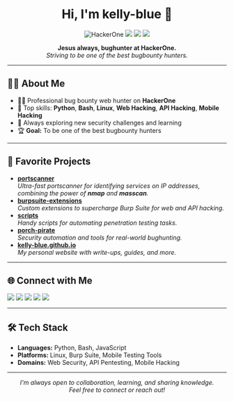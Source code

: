 <!-- GitHub Profile README for kelly-blue -->

<h1 align="center">Hi, I'm kelly-blue 👋</h1>

<p align="center">
  <img src="https://img.shields.io/badge/Bugbounty-HackerOne-blue?logo=hackerone&logoColor=white" alt="HackerOne"/>
  <img src="https://img.shields.io/badge/Python-black?logo=python&logoColor=white"/>
  <img src="https://img.shields.io/badge/Linux-blue?logo=linux&logoColor=white"/>
  <img src="https://img.shields.io/badge/Web%20Hacking-red?logo=bugcrowd&logoColor=white"/>
</p>

<p align="center">
  <b>Jesus always, bughunter at HackerOne.</b><br>
  <i>Striving to be one of the best bugbounty hunters.</i>
</p>

---

## 👨‍💻 About Me

- 🕵️‍♂️ Professional bug bounty web hunter on <b>HackerOne</b>
- 🐍 Top skills: <b>Python</b>, <b>Bash</b>, <b>Linux</b>, <b>Web Hacking</b>, <b>API Hacking</b>, <b>Mobile Hacking</b>
- 🔬 Always exploring new security challenges and learning
- 🏆 <b>Goal:</b> To be one of the best bugbounty hunters

---

## 🚀 Favorite Projects

- [**portscanner**](https://github.com/kelly-blue/portscanner)<br>
  <i>Ultra-fast portscanner for identifying services on IP addresses, combining the power of <b>nmap</b> and <b>masscan</b>.</i>
- [**burpsuite-extensions**](https://github.com/kelly-blue/burpsuite-extensions)<br>
  <i>Custom extensions to supercharge Burp Suite for web and API hacking.</i>
- [**scripts**](https://github.com/kelly-blue/scripts)<br>
  <i>Handy scripts for automating penetration testing tasks.</i>
- [**porch-pirate**](https://github.com/MandConsultingGroup/porch-pirate)<br>
  <i>Security automation and tools for real-world bughunting.</i>
- [**kelly-blue.github.io**](https://github.com/kelly-blue/kelly-blue.github.io)<br>
  <i>My personal website with write-ups, guides, and more.</i>

---

## 🌐 Connect with Me

<p align="left">
  <a href="https://linkedin.com/in/kelly-blue"><img src="https://img.shields.io/badge/LinkedIn-kelly--blue-blue?logo=linkedin&logoColor=white"></a>
  <a href="https://x.com/kelly-blue"><img src="https://img.shields.io/badge/X%20(Twitter)-kelly--blue-black?logo=twitter&logoColor=white"></a>
  <a href="https://youtube.com/@kelly-blue"><img src="https://img.shields.io/badge/YouTube-kelly--blue-red?logo=youtube&logoColor=white"></a>
  <a href="https://instagram.com/kelly-blue"><img src="https://img.shields.io/badge/Instagram-kelly--blue-purple?logo=instagram&logoColor=white"></a>
  <a href="https://everything.com/kelly-blue"><img src="https://img.shields.io/badge/Everything-kelly--blue-orange"></a>
</p>

---

## 🛠️ Tech Stack

- **Languages:** Python, Bash, JavaScript
- **Platforms:** Linux, Burp Suite, Mobile Testing Tools
- **Domains:** Web Security, API Pentesting, Mobile Hacking

---

<p align="center">
  <i>I'm always open to collaboration, learning, and sharing knowledge.<br>
  Feel free to connect or reach out!</i>
</p>
